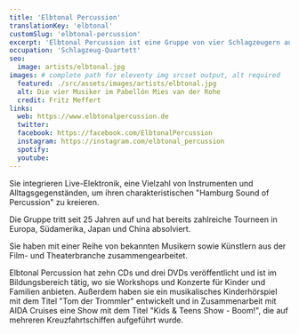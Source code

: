 ```yaml
---
title: 'Elbtonal Percussion'
translationKey: 'elbtonal'
customSlug: 'elbtonal-percussion'
excerpt: 'Elbtonal Percussion ist eine Gruppe von vier Schlagzeugern aus Hamburg, die sich auf eine einzigartige Mischung aus Klassik, Jazz und Weltmusik spezialisiert haben.'
occupation: 'Schlagzeug-Quartett'
seo:
  image: artists/elbtonal.jpg
images: # complete path for eleventy img srcset output, alt required
  featured: ./src/assets/images/artists/elbtonal.jpg
  alt: Die vier Musiker im Pabellón Mies van der Rohe
  credit: Fritz Meffert
links:
  web: https://www.elbtonalpercussion.de
  twitter:
  facebook: https://facebook.com/ElbtonalPercussion
  instagram: https://instagram.com/elbtonal_percussion
  spotify:
  youtube:
---
```


Sie integrieren Live-Elektronik, eine Vielzahl von Instrumenten und Alltagsgegenständen, um ihren charakteristischen "Hamburg Sound of Percussion" zu kreieren.

Die Gruppe tritt seit 25 Jahren auf und hat bereits zahlreiche Tourneen in Europa, Südamerika, Japan und China absolviert.

Sie haben mit einer Reihe von bekannten Musikern sowie Künstlern aus der Film- und Theaterbranche zusammengearbeitet.

Elbtonal Percussion hat zehn CDs und drei DVDs veröffentlicht und ist im Bildungsbereich tätig, wo sie Workshops und Konzerte für Kinder und Familien anbieten. Außerdem haben sie ein musikalisches Kinderhörspiel mit dem Titel "Tom der Trommler" entwickelt und in Zusammenarbeit mit AIDA Cruises eine Show mit dem Titel "Kids & Teens Show - Boom!", die auf mehreren Kreuzfahrtschiffen aufgeführt wurde.
